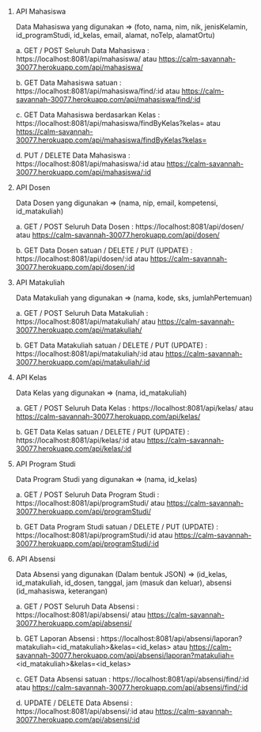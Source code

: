 1. API Mahasiswa

   Data Mahasiswa yang digunakan => (foto, nama, nim, nik, jenisKelamin, id_programStudi, id_kelas, email, alamat, noTelp, alamatOrtu)
   
   a. GET / POST Seluruh Data Mahasiswa : https://localhost:8081/api/mahasiswa/ atau https://calm-savannah-30077.herokuapp.com/api/mahasiswa/ 
  
   b. GET Data Mahasiswa satuan : https://localhost:8081/api/mahasiswa/find/:id atau https://calm-savannah-30077.herokuapp.com/api/mahasiswa/find/:id
  
   c. GET Data Mahasiswa berdasarkan Kelas : https://localhost:8081/api/mahasiswa/findByKelas?kelas=<value> atau https://calm-savannah-30077.herokuapp.com/api/mahasiswa/findByKelas?kelas=<value>
   
   d. PUT / DELETE Data Mahasiswa : https://localhost:8081/api/mahasiswa/:id atau https://calm-savannah-30077.herokuapp.com/api/mahasiswa/:id
   
   
2. API Dosen
   
   Data Dosen yang digunakan => (nama, nip, email, kompetensi, id_matakuliah)
   
   a. GET / POST Seluruh Data Dosen : https://localhost:8081/api/dosen/ atau https://calm-savannah-30077.herokuapp.com/api/dosen/
   
   b. GET Data Dosen satuan / DELETE / PUT (UPDATE) : https://localhost:8081/api/dosen/:id atau https://calm-savannah-30077.herokuapp.com/api/dosen/:id
   
   
3. API Matakuliah
   
   Data Matakuliah yang digunakan => (nama, kode, sks, jumlahPertemuan)
   
   a. GET / POST Seluruh Data Matakuliah : https://localhost:8081/api/matakuliah/ atau https://calm-savannah-30077.herokuapp.com/api/matakuliah/
   
   b. GET Data Matakuliah satuan / DELETE / PUT (UPDATE) : https://localhost:8081/api/matakuliah/:id atau https://calm-savannah-30077.herokuapp.com/api/matakuliah/:id
   
   
4. API Kelas
   
   Data Kelas yang digunakan => (nama, id_matakuliah)
   
   a. GET / POST Seluruh Data Kelas : https://localhost:8081/api/kelas/ atau https://calm-savannah-30077.herokuapp.com/api/kelas/
   
   b. GET Data Kelas satuan / DELETE / PUT (UPDATE) : https://localhost:8081/api/kelas/:id atau https://calm-savannah-30077.herokuapp.com/api/kelas/:id
   
   
5. API Program Studi
   
   Data Program Studi yang digunakan => (nama, id_kelas)
   
   a. GET / POST Seluruh Data Program Studi : https://localhost:8081/api/programStudi/ atau https://calm-savannah-30077.herokuapp.com/api/programStudi/
   
   b. GET Data Program Studi satuan / DELETE / PUT (UPDATE) : https://localhost:8081/api/programStudi/:id atau https://calm-savannah-30077.herokuapp.com/api/programStudi/:id
   
   
6. API Absensi
   
   Data Absensi yang digunakan (Dalam bentuk JSON) => (id_kelas, id_matakuliah, id_dosen, tanggal, jam (masuk dan keluar), absensi (id_mahasiswa, keterangan)
   
   a. GET / POST Seluruh Data Absensi : https://localhost:8081/api/absensi/ atau https://calm-savannah-30077.herokuapp.com/api/absensi/
   
   b. GET Laporan Absensi : https://localhost:8081/api/absensi/laporan?matakuliah=<id_matakuliah>&kelas=<id_kelas> atau https://calm-savannah-30077.herokuapp.com/api/absensi/laporan?matakuliah=<id_matakuliah>&kelas=<id_kelas>
   
   c. GET Data Absensi satuan : https://localhost:8081/api/absensi/find/:id atau https://calm-savannah-30077.herokuapp.com/api/absensi/find/:id
   
   d. UPDATE / DELETE Data Absensi : https://localhost:8081/api/absensi/:id atau https://calm-savannah-30077.herokuapp.com/api/absensi/:id
   
